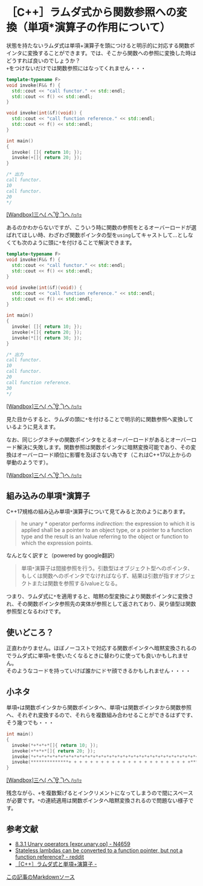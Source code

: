 # ［C++］ラムダ式から関数参照への変換（単項*演算子の作用について）

状態を持たないラムダ式は単項+演算子を頭につけると明示的に対応する関数ポインタに変換することができます。では、そこから関数への参照に変換した時はどうすれば良いのでしょうか？  
`+`をつけないだけでは関数参照にはなってくれません・・・

```cpp
template<typename F>
void invoke(F&& f) {
  std::cout << "call functor." << std::endl;
  std::cout << f() << std::endl;
}

void invoke(int(&f)(void)) {
  std::cout << "call function reference." << std::endl;
  std::cout << f() << std::endl;
}

int main()
{
  invoke( []{ return 10; });
  invoke(+[]{ return 20; });
}

/* 出力
call functor.
10
call functor.
20
*/
```

[[Wandbox]三へ( へ՞ਊ ՞)へ ﾊｯﾊｯ](https://wandbox.org/permlink/a7NtwhZDXlgxUT1l)

あるのかわからないですが、こういう時に関数の参照をとるオーバーロードが選ばれてほしい時、わざわざ関数ポインタの型を`using`してキャストして...としなくても次のように頭に`*`を付けることで解決できます。

```cpp
template<typename F>
void invoke(F&& f) {
  std::cout << "call functor." << std::endl;
  std::cout << f() << std::endl;
}

void invoke(int(&f)(void)) {
  std::cout << "call function reference." << std::endl;
  std::cout << f() << std::endl;
}

int main()
{
  invoke( []{ return 10; });
  invoke(+[]{ return 20; });
  invoke(*[]{ return 30; });
}

/* 出力
call functor.
10
call functor.
20
call function reference.
30
*/
```

[[Wandbox]三へ( へ՞ਊ ՞)へ ﾊｯﾊｯ](https://wandbox.org/permlink/pwcpTXhjJJ8Y7TZb)

見た目からすると、ラムダの頭に`*`を付けることで明示的に関数参照へ変換しているように見えます。

なお、同じシグネチャの関数ポインタをとるオーバーロードがあるとオーバーロード解決に失敗します。関数参照は関数ポインタに暗黙変換可能であり、その変換はオーバーロード順位に影響を及ぼさない為です（これはC++17以上からの挙動のようです）。

[[Wandbox]三へ( へ՞ਊ ՞)へ ﾊｯﾊｯ](https://wandbox.org/permlink/NbZLtR2MGHAu0pjt)

## 組み込みの単項*演算子
C++17規格の組み込み単項`*`演算子について見てみると次のようにあります。

>he unary * operator performs *indirection*: the expression to which it is applied shall be a pointer to an object type, or a pointer to a function type and the result is an lvalue referring to the object or function to which the expression points. 

なんとなく訳すと（powered by google翻訳）

>単項`*`演算子は間接参照を行う。引数型はオブジェクト型へのポインタ、もしくは関数へのポインタでなければならず、結果は引数が指すオブジェクトまたは関数を参照するlvalueとなる。

つまり、ラムダ式に`*`を適用すると、暗黙の型変換により関数ポインタに変換され、その関数ポインタ参照先の実体が参照として返されており、戻り値型は関数参照型となるわけです。

## 使いどころ？
正直わかりません。ほぼノーコストで対応する関数ポインタへ暗黙変換されるのでラムダ式に単項`+`を使いたくなるときに替わりに使っても良いかもしれません。  
そのようなコードを持っていけば誰かにドヤ顔できるかもしれません・・・・

## 小ネタ
単項`+`は関数ポインタから関数ポインタへ、単項`*`は関数ポインタから関数参照へ、それぞれ変換するので、それらを複数組み合わせることができるはずです、そう幾つでも・・・

```cpp
int main()
{
  invoke(*+*+*+*[]{ return 10; });
  invoke(+*+*+*[]{ return 20; });
  invoke(*+*+*+*+*+*+*+*+*+*+*+*+*+*+*+*+*+*+*+*+*+*+*+*+*+*+*+*+*+*+*+*+*+*+*+*+*+*+*+*+*+*+*+*+*+*+*+*+*+*+*+*+*+*+*+*+*+*+*+*+*+*+*+*+*+*+*+*+*+*+*+*+*+*+*+*+*+*+*+*+*+*+*+*+*+*+*+*+*+*+*+*+*+*+*+*+*+*+*+*+*+*+*+*+*+*+*+*+*+*+*+*+*+*+*+*+*+*+*+*+*+*+*+*+*+*+*+*+*+*+*+*+*+*+*+*+*+*+*+*+*+*+*+*+*+*+*+*+*+*+*+*+*+*+*+*+*+*+*+*+*+*+*+*+*+*+*+*+*+*+*+*+*+*+*+*+*+*+*+*+*+*+*+*[]{ return 30; });
  invoke(**************+ + + + + + + + + + + + + + + + + + + + + + +**************+*+ + +*+*+ + +[]{ return 40; });
}
```
[[Wandbox]三へ( へ՞ਊ ՞)へ ﾊｯﾊｯ](https://wandbox.org/permlink/J6VMUH5z6EqnIdB3)

残念ながら、`+`を複数繋げるとインクリメントになってしまうので間にスペースが必要です。`*`の連続適用は関数ポインタへ暗黙変換されるので問題ない様子です。

## 参考文献
- [8.3.1 Unary operators [expr.unary.op] - N4659](https://timsong-cpp.github.io/cppwp/n4659/expr.unary.op#1)
- [Stateless lambdas can be converted to a function pointer, but not a function reference? - reddit](https://www.reddit.com/r/cpp/comments/cvcle8/stateless_lambdas_can_be_converted_to_a_function/)
- [［C++］ラムダ式と単項+演算子 - ](https://onihusube.hatenablog.com/entry/2019/04/19/204552)

[この記事のMarkdownソース](https://github.com/onihusube/blog/blob/master/2019/20190419_lambda_operator_plus.md)